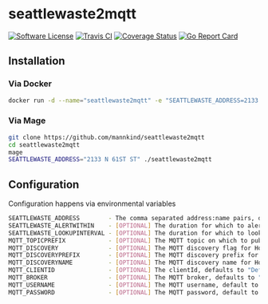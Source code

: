 # seattlewaste2mqtt

[![Software
License](https://img.shields.io/badge/License-MIT-orange.svg?style=flat-square)](https://github.com/mannkind/seattlewaste2mqtt/blob/master/LICENSE.md)
[![Travis CI](https://img.shields.io/travis/mannkind/seattlewaste2mqtt/master.svg?style=flat-square)](https://travis-ci.org/mannkind/seattlewaste2mqtt)
[![Coverage Status](https://img.shields.io/codecov/c/github/mannkind/seattlewaste2mqtt/master.svg)](http://codecov.io/github/mannkind/seattlewaste2mqtt?branch=master)
[![Go Report Card](https://goreportcard.com/badge/github.com/mannkind/seattlewaste2mqtt)](https://goreportcard.com/report/github.com/mannkind/seattlewaste2mqtt)

## Installation

### Via Docker

```bash
docker run -d --name="seattlewaste2mqtt" -e "SEATTLEWASTE_ADDRESS=2133 N 61ST ST" -v /etc/localtime:/etc/localtime:ro mannkind/seattlewaste2mqtt
```

### Via Mage

```bash
git clone https://github.com/mannkind/seattlewaste2mqtt
cd seattlewaste2mqtt
mage
SEATTLEWASTE_ADDRESS="2133 N 61ST ST" ./seattlewaste2mqtt
```

## Configuration

Configuration happens via environmental variables

```bash
SEATTLEWASTE_ADDRESS        - The comma separated address:name pairs, defaults to ""
SEATTLEWASTE_ALERTWITHIN    - [OPTIONAL] The duration for which to alert, defaults to "24h"
SEATTLEWASTE_LOOKUPINTERVAL - [OPTIONAL] The duration for which to lookup collections, defaults to "8h"
MQTT_TOPICPREFIX            - [OPTIONAL] The MQTT topic on which to publish the collection lookup results, defaults to "home/seattle_waste"
MQTT_DISCOVERY              - [OPTIONAL] The MQTT discovery flag for Home Assistant, defaults to false
MQTT_DISCOVERYPREFIX        - [OPTIONAL] The MQTT discovery prefix for Home Assistant, defaults to "homeassistant"
MQTT_DISCOVERYNAME          - [OPTIONAL] The MQTT discovery name for Home Assistant, defaults to "seattle_waste"
MQTT_CLIENTID               - [OPTIONAL] The clientId, defaults to "DefaultSeattleWaste2MQTTClientWrapperID"
MQTT_BROKER                 - [OPTIONAL] The MQTT broker, defaults to "tcp://mosquitto.org:1883"
MQTT_USERNAME               - [OPTIONAL] The MQTT username, default to ""
MQTT_PASSWORD               - [OPTIONAL] The MQTT password, default to ""
```

